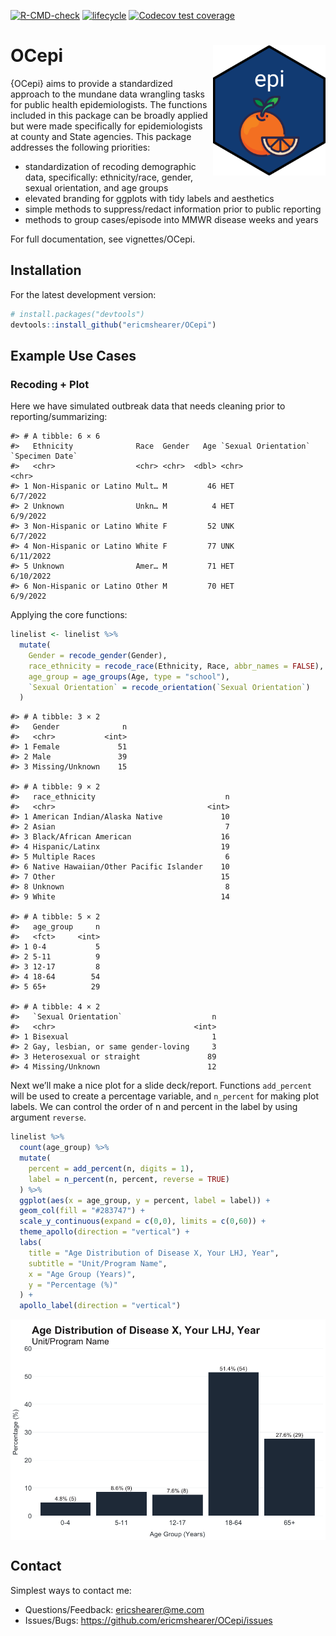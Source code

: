 
<!-- badges: start -->

[![R-CMD-check](https://github.com/ericmshearer/OCepi/actions/workflows/R-CMD-check.yaml/badge.svg)](https://github.com/ericmshearer/OCepi/actions/workflows/R-CMD-check.yaml)
[![lifecycle](https://img.shields.io/badge/lifecycle-experimental-brightgreen.svg)](https://lifecycle.r-lib.org/articles/stages.html#experimental)
[![Codecov test
coverage](https://codecov.io/gh/ericmshearer/OCepi/branch/main/graph/badge.svg)](https://app.codecov.io/gh/ericmshearer/OCepi?branch=main)

<!-- badges: end -->

# OCepi <img src="man/figures/hex_sticker.png" align="right" width="180"/>

{OCepi} aims to provide a standardized approach to the mundane data
wrangling tasks for public health epidemiologists. The functions
included in this package can be broadly applied but were made
specifically for epidemiologists at county and State agencies. This
package addresses the following priorities:

- standardization of recoding demographic data, specifically:
  ethnicity/race, gender, sexual orientation, and age groups
- elevated branding for ggplots with tidy labels and aesthetics
- simple methods to suppress/redact information prior to public
  reporting
- methods to group cases/episode into MMWR disease weeks and years

For full documentation, see vignettes/OCepi.

## Installation

For the latest development version:

``` r
# install.packages("devtools")
devtools::install_github("ericmshearer/OCepi")
```

## Example Use Cases

### Recoding + Plot

Here we have simulated outbreak data that needs cleaning prior to
reporting/summarizing:

    #> # A tibble: 6 × 6
    #>   Ethnicity              Race  Gender   Age `Sexual Orientation` `Specimen Date`
    #>   <chr>                  <chr> <chr>  <dbl> <chr>                <chr>          
    #> 1 Non-Hispanic or Latino Mult… M         46 HET                  6/7/2022       
    #> 2 Unknown                Unkn… M          4 HET                  6/9/2022       
    #> 3 Non-Hispanic or Latino White F         52 UNK                  6/7/2022       
    #> 4 Non-Hispanic or Latino White F         77 UNK                  6/11/2022      
    #> 5 Unknown                Amer… M         71 HET                  6/10/2022      
    #> 6 Non-Hispanic or Latino Other M         70 HET                  6/9/2022

Applying the core functions:

``` r
linelist <- linelist %>%
  mutate(
    Gender = recode_gender(Gender),
    race_ethnicity = recode_race(Ethnicity, Race, abbr_names = FALSE),
    age_group = age_groups(Age, type = "school"),
    `Sexual Orientation` = recode_orientation(`Sexual Orientation`)
  )
```

    #> # A tibble: 3 × 2
    #>   Gender              n
    #>   <chr>           <int>
    #> 1 Female             51
    #> 2 Male               39
    #> 3 Missing/Unknown    15

    #> # A tibble: 9 × 2
    #>   race_ethnicity                             n
    #>   <chr>                                  <int>
    #> 1 American Indian/Alaska Native             10
    #> 2 Asian                                      7
    #> 3 Black/African American                    16
    #> 4 Hispanic/Latinx                           19
    #> 5 Multiple Races                             6
    #> 6 Native Hawaiian/Other Pacific Islander    10
    #> 7 Other                                     15
    #> 8 Unknown                                    8
    #> 9 White                                     14

    #> # A tibble: 5 × 2
    #>   age_group     n
    #>   <fct>     <int>
    #> 1 0-4           5
    #> 2 5-11          9
    #> 3 12-17         8
    #> 4 18-64        54
    #> 5 65+          29

    #> # A tibble: 4 × 2
    #>   `Sexual Orientation`                    n
    #>   <chr>                               <int>
    #> 1 Bisexual                                1
    #> 2 Gay, lesbian, or same gender-loving     3
    #> 3 Heterosexual or straight               89
    #> 4 Missing/Unknown                        12

Next we’ll make a nice plot for a slide deck/report. Functions
`add_percent` will be used to create a percentage variable, and
`n_percent` for making plot labels. We can control the order of n and
percent in the label by using argument `reverse`.

``` r
linelist %>%
  count(age_group) %>%
  mutate(
    percent = add_percent(n, digits = 1),
    label = n_percent(n, percent, reverse = TRUE)
  ) %>%
  ggplot(aes(x = age_group, y = percent, label = label)) +
  geom_col(fill = "#283747") +
  scale_y_continuous(expand = c(0,0), limits = c(0,60)) +
  theme_apollo(direction = "vertical") +
  labs(
    title = "Age Distribution of Disease X, Your LHJ, Year",
    subtitle = "Unit/Program Name",
    x = "Age Group (Years)",
    y = "Percentage (%)"
  ) +
  apollo_label(direction = "vertical")
```

<img src="man/figures/README-plot-1.png" style="display: block; margin: auto;" />

## Contact

Simplest ways to contact me:

- Questions/Feedback: <ericshearer@me.com>
- Issues/Bugs: <https://github.com/ericmshearer/OCepi/issues>
